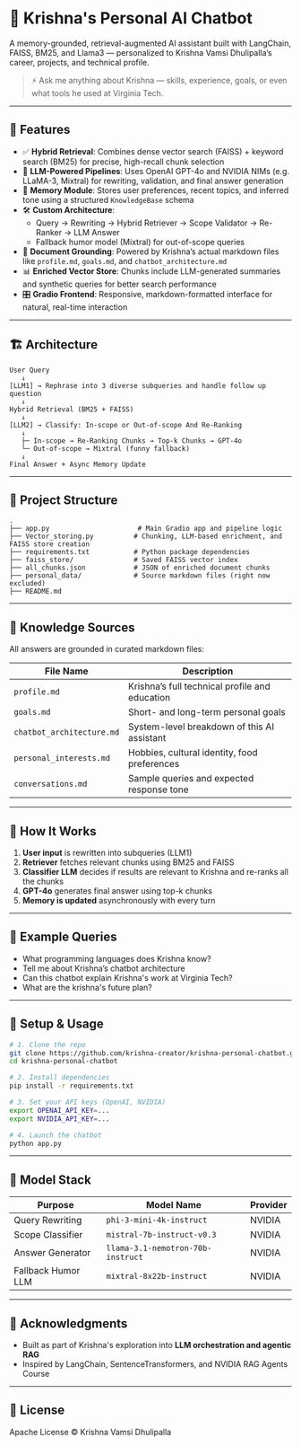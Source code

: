 # 🧠 Krishna's Personal AI Chatbot

A memory-grounded, retrieval-augmented AI assistant built with LangChain, FAISS, BM25, and Llama3 — personalized to Krishna Vamsi Dhulipalla’s career, projects, and technical profile.

> ⚡️ Ask me anything about Krishna — skills, experience, goals, or even what tools he used at Virginia Tech.

---

## 📌 Features

- ✅ **Hybrid Retrieval**: Combines dense vector search (FAISS) + keyword search (BM25) for precise, high-recall chunk selection
- 🤖 **LLM-Powered Pipelines**: Uses OpenAI GPT-4o and NVIDIA NIMs (e.g. LLaMA-3, Mixtral) for rewriting, validation, and final answer generation
- 🧠 **Memory Module**: Stores user preferences, recent topics, and inferred tone using a structured `KnowledgeBase` schema
- 🛠️ **Custom Architecture**:
  - Query → Rewriting → Hybrid Retriever → Scope Validator → Re-Ranker → LLM Answer
  - Fallback humor model (Mixtral) for out-of-scope queries
- 🧩 **Document Grounding**: Powered by Krishna’s actual markdown files like `profile.md`, `goals.md`, and `chatbot_architecture.md`
- 📊 **Enriched Vector Store**: Chunks include LLM-generated summaries and synthetic queries for better search performance
- 🎛️ **Gradio Frontend**: Responsive, markdown-formatted interface for natural, real-time interaction

---

## 🏗️ Architecture

```text
User Query
   ↓
[LLM1] → Rephrase into 3 diverse subqueries and handle follow up question
   ↓
Hybrid Retrieval (BM25 + FAISS)
   ↓
[LLM2] → Classify: In-scope or Out-of-scope And Re-Ranking
   ↓
   ├─ In-scope → Re-Ranking Chunks → Top-k Chunks → GPT-4o
   └─ Out-of-scope → Mixtral (funny fallback)
   ↓
Final Answer + Async Memory Update
```

---

## 📂 Project Structure

```
.
├── app.py                      # Main Gradio app and pipeline logic
├── Vector_storing.py          # Chunking, LLM-based enrichment, and FAISS store creation
├── requirements.txt           # Python package dependencies
├── faiss_store/               # Saved FAISS vector index
├── all_chunks.json            # JSON of enriched document chunks
├── personal_data/             # Source markdown files (right now excluded)
├── README.md
```

---

## 🧠 Knowledge Sources

All answers are grounded in curated markdown files:

| File Name                 | Description                                    |
| ------------------------- | ---------------------------------------------- |
| `profile.md`              | Krishna’s full technical profile and education |
| `goals.md`                | Short- and long-term personal goals            |
| `chatbot_architecture.md` | System-level breakdown of this AI assistant    |
| `personal_interests.md`   | Hobbies, cultural identity, food preferences   |
| `conversations.md`        | Sample queries and expected response tone      |

---

## 🧪 How It Works

1. **User input** is rewritten into subqueries (LLM1)
2. **Retriever** fetches relevant chunks using BM25 and FAISS
3. **Classifier LLM** decides if results are relevant to Krishna and re-ranks all the chunks
4. **GPT-4o** generates final answer using top-k chunks
5. **Memory is updated** asynchronously with every turn

---

## 💬 Example Queries

- What programming languages does Krishna know?
- Tell me about Krishna’s chatbot architecture
- Can this chatbot explain Krishna's work at Virginia Tech?
- What are the krishna's future plan?

---

## 🚀 Setup & Usage

```bash
# 1. Clone the repo
git clone https://github.com/krishna-creator/krishna-personal-chatbot.git
cd krishna-personal-chatbot

# 2. Install dependencies
pip install -r requirements.txt

# 3. Set your API keys (OpenAI, NVIDIA)
export OPENAI_API_KEY=...
export NVIDIA_API_KEY=...

# 4. Launch the chatbot
python app.py
```

---

## 🔮 Model Stack

| Purpose            | Model Name               | Provider |
| ------------------ | ------------------------ | -------- |
| Query Rewriting    | `phi-3-mini-4k-instruct` | NVIDIA   |
| Scope Classifier   | `mistral-7b-instruct-v0.3`   | NVIDIA   |
| Answer Generator   | `llama-3.1-nemotron-70b-instruct` | NVIDIA   |
| Fallback Humor LLM | `mixtral-8x22b-instruct` | NVIDIA   |

---

## 📌 Acknowledgments

- Built as part of Krishna's exploration into **LLM orchestration and agentic RAG**
- Inspired by LangChain, SentenceTransformers, and NVIDIA RAG Agents Course

---

## 📜 License

Apache License © Krishna Vamsi Dhulipalla
